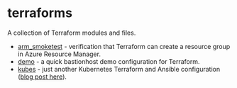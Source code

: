 # terraforms

A collection of Terraform modules and files.

- [arm_smoketest](https://github.com/bonovoxly/terraforms/tree/master/ARM/smoketest) - verification that Terraform can create a resource group in Azure Resource Manager.
- [demo](https://github.com/bonovoxly/terraforms/tree/master/ARM/demo) - a quick bastionhost demo configuration for Terraform.
- [kubes](https://github.com/bonovoxly/terraforms/tree/master/kubes) - just another Kubernetes Terraform and Ansible configuration ([blog post here](http://bonovoxly.github.io/2017-02-27-another-terraform-ansible-kubernetes)).
